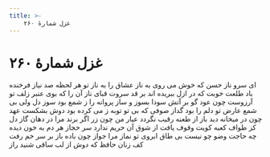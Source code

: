 ```yaml
---
title: >-
    غزل شمارهٔ ۲۶۰
---
```

# غزل شمارهٔ ۲۶۰

ای سرو ناز حسن که خوش می روی به ناز
عشاق را به ناز تو هر لحظه صد نیاز
فرخنده باد طلعت خوبت که در ازل
ببریده اند بر قد سروت قبای ناز
آن را که بوی عنبر زلف تو آرزوست
چون عود گو بر آتش سودا بسوز و ساز
پروانه را ز شمع بود سوز دل ولی
بی شمع عارض تو دلم را بود گداز
صوفی که بی تو توبه ز می کرده بود دوش
بشکست عهد چون در میخانه دید باز
از طعنه رقیب نگردد عیار من
چون زر اگر برند مرا در دهان گاز
دل کز طواف کعبه کویت وقوف یافت
از شوق آن حریم ندارد سر حجاز
هر دم به خون دیده چه حاجت وضو چو نیست
بی طاق ابروی تو نماز مرا جواز
چون باده باز بر سر خم رفت کف زنان
حافظ که دوش از لب ساقی شنید راز
